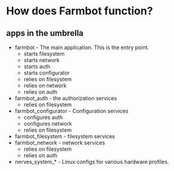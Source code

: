 # How does Farmbot function?

## apps in the umbrella
* farmbot - The main application. This is the entry point.
  * starts filesystem
  * starts network
  * starts auth
  * starts configurator
  * relies on filesystem
  * relies on network
  * relies on auth
* farmbot_auth - the authorization services
  * relies on filesystem
* farmbot_configurator - Configuration services
  * configures auth
  * configures network
  * relies on filesystem
* farmbot_filesystem - filesystem services
* farmbot_network - network services
  * relies on filesystem
  * relies on auth
* nerves_system_* - Linux configs for various hardware profiles.
